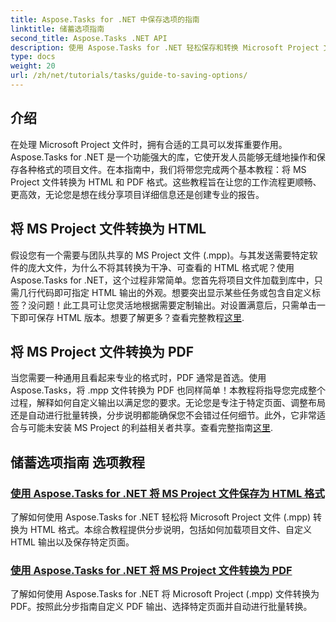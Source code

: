 ```yaml
---
title: Aspose.Tasks for .NET 中保存选项的指南
linktitle: 储蓄选项指南
second_title: Aspose.Tasks .NET API
description: 使用 Aspose.Tasks for .NET 轻松保存和转换 Microsoft Project 文件。探索导出为 HTML 和 PDF 格式的教程。
type: docs
weight: 20
url: /zh/net/tutorials/tasks/guide-to-saving-options/
---
```

## 介绍

在处理 Microsoft Project 文件时，拥有合适的工具可以发挥重要作用。Aspose.Tasks for .NET 是一个功能强大的库，它使开发人员能够无缝地操作和保存各种格式的项目文件。在本指南中，我们将带您完成两个基本教程：将 MS Project 文件转换为 HTML 和 PDF 格式。这些教程旨在让您的工作流程更顺畅、更高效，无论您是想在线分享项目详细信息还是创建专业的报告。

## 将 MS Project 文件转换为 HTML

假设您有一个需要与团队共享的 MS Project 文件 (.mpp)。与其发送需要特定软件的庞大文件，为什么不将其转换为干净、可查看的 HTML 格式呢？使用 Aspose.Tasks for .NET，这个过程非常简单。您首先将项目文件加载到库中，只需几行代码即可指定 HTML 输出的外观。想要突出显示某些任务或包含自定义标签？没问题！此工具可让您灵活地根据需要定制输出。对设置满意后，只需单击一下即可保存 HTML 版本。想要了解更多？查看完整教程[这里](./save-ms-project-files-to-html-format/).

## 将 MS Project 文件转换为 PDF

当您需要一种通用且看起来专业的格式时，PDF 通常是首选。使用 Aspose.Tasks，将 .mpp 文件转换为 PDF 也同样简单！本教程将指导您完成整个过程，解释如何自定义输出以满足您的要求。无论您是专注于特定页面、调整布局还是自动进行批量转换，分步说明都能确保您不会错过任何细节。此外，它非常适合与可能未安装 MS Project 的利益相关者共享。查看完整指南[这里](./convert-ms-project-files-to-pdf/).

## 储蓄选项指南 选项教程
### [使用 Aspose.Tasks for .NET 将 MS Project 文件保存为 HTML 格式](./save-ms-project-files-to-html-format/)
了解如何使用 Aspose.Tasks for .NET 轻松将 Microsoft Project 文件 (.mpp) 转换为 HTML 格式。本综合教程提供分步说明，包括如何加载项目文件、自定义 HTML 输出以及保存特定页面。
### [使用 Aspose.Tasks for .NET 将 MS Project 文件转换为 PDF](./convert-ms-project-files-to-pdf/)
了解如何使用 Aspose.Tasks for .NET 将 Microsoft Project (.mpp) 文件转换为 PDF。按照此分步指南自定义 PDF 输出、选择特定页面并自动进行批量转换。